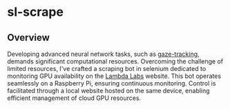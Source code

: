 # sl-scrape
## Overview
Developing advanced neural network tasks, such as [gaze-tracking](https://github.com/majewski00/gaze-tracking), demands significant computational resources. Overcoming the challenge of limited resources, I've crafted a scraping bot in selenium dedicated to monitoring GPU availability on the [Lambda Labs](https://lambdalabs.com) website. This bot operates seamlessly on a Raspberry Pi, ensuring continuous monitoring. Control is facilitated through a local website hosted on the same device, enabling efficient management of cloud GPU resources.  

